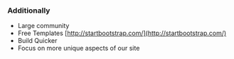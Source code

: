 ### Additionally

* Large community
* Free Templates [http://startbootstrap.com/](http://startbootstrap.com/)
* Build Quicker
* Focus on more unique aspects of our site
